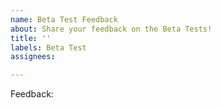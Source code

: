 ```yaml
---
name: Beta Test Feedback
about: Share your feedback on the Beta Tests!
title: ''
labels: Beta Test
assignees: 

---
```


Feedback<!--Any kind of feedback is appreciated even if its negative. You can also suggest ways I could improve the stuff in the test as well. As long as its related to the beta tests its allowed here!-->:
